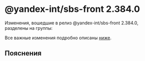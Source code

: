 # @yandex-int/sbs-front 2.384.0

<!-- ЧЕЛОВЕЧЕСКОЕ ВСТУПЛЕНИЕ -->

Изменения, вошедшие в релиз @yandex-int/sbs-front 2.384.0, разделены на группы:

Все важные изменения подробно описаны [ниже](#Пояснения).

## Пояснения

